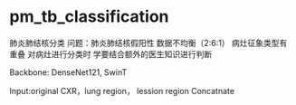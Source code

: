# pm_tb_classification
肺炎肺结核分类
问题：肺炎肺结核假阳性 数据不均衡（2:6:1）
病灶征象类型有重叠 对病灶进行分类时 学要结合额外的医生知识进行判断

Backbone: DenseNet121, SwinT

Input:original CXR，lung region， lession region Concatnate
